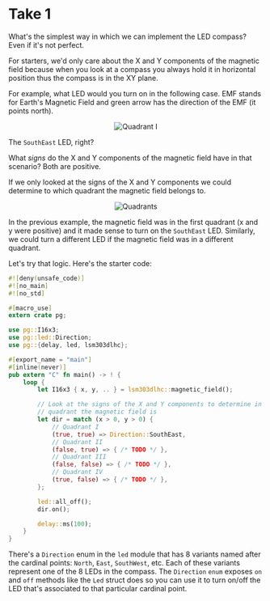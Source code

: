 # Take 1

What's the simplest way in which we can implement the LED compass? Even if it's
not perfect.

For starters, we'd only care about the X and Y components of the magnetic field
because when you look at a compass you always hold it in horizontal position
thus the compass is in the XY plane.

For example, what LED would you turn on in the following case. EMF stands for
Earth's Magnetic Field and green arrow has the direction of the EMF (it points
north).

<p align="center">
<img title="Quadrant I" src="assets/quadrant-i.png">
</p>

The `SouthEast` LED, right?

What *signs* do the X and Y components of the magnetic field have in that
scenario? Both are positive.

If we only looked at the signs of the X and Y components we could determine to
which quadrant the magnetic field belongs to.

<p align="center">
<img title="Quadrants" src="assets/quadrants.png">
</p>

In the previous example, the magnetic field was in the first quadrant (x and y
were positive) and it made sense to turn on the `SouthEast` LED. Similarly, we
could turn a different LED if the magnetic field was in a different quadrant.

Let's try that logic. Here's the starter code:

``` rust
#![deny(unsafe_code)]
#![no_main]
#![no_std]

#[macro_use]
extern crate pg;

use pg::I16x3;
use pg::led::Direction;
use pg::{delay, led, lsm303dlhc};

#[export_name = "main"]
#[inline(never)]
pub extern "C" fn main() -> ! {
    loop {
        let I16x3 { x, y, .. } = lsm303dlhc::magnetic_field();

        // Look at the signs of the X and Y components to determine in which
        // quadrant the magnetic field is
        let dir = match (x > 0, y > 0) {
            // Quadrant I
            (true, true) => Direction::SouthEast,
            // Quadrant II
            (false, true) => { /* TODO */ },
            // Quadrant III
            (false, false) => { /* TODO */ },
            // Quadrant IV
            (true, false) => { /* TODO */ },
        };

        led::all_off();
        dir.on();

        delay::ms(100);
    }
}
```

There's a `Direction` enum in the `led` module that has 8 variants named after
the cardinal points: `North`, `East`, `SouthWest`, etc. Each of these variants
represent one of the 8 LEDs in the compass. The `Direction` `enum` exposes `on`
and `off` methods like the `Led` struct does so you can use it to turn on/off
the LED that's associated to that particular cardinal point.
